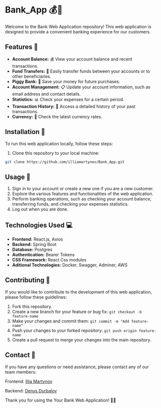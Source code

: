 # Bank_App 💰🏦

Welcome to the Bank Web Application repository! This web application is designed to provide a convenient banking experience for our customers.

## Features 🌟

- **Account Balance:** 💰 View your account balance and recent transactions.
- **Fund Transfers:** 💸 Easily transfer funds between your accounts or to other beneficiaries.
- **Piggy Bank:** 🐖 Save your money for future purchases.
- **Account Management:** 📋 Update your account information, such as email address and contact details.
- **Statistics:** 📊 Check your expenses for a certain period.
- **Transaction History:** 🧾 Access a detailed history of your past transactions.
- **Currency:** 💱 Check the latest currency rates.


## Installation 🚀

To run this web application locally, follow these steps:

1. Clone this repository to your local machine:

```bash
git clone https://github.com/illiamartynov/Bank_App.git
```


## Usage 📝

1. Sign in to your account or create a new one if you are a new customer.
2. Explore the various features and functionalities of the web application.
3. Perform banking operations, such as checking your account balance, transferring funds, and checking your expenses statistics.
4. Log out when you are done.

## Technologies Used 💻

- **Frontend:** React.js, Axios
- **Backend:** Spring Boot
- **Database:** Postgres
- **Authentication:** Bearer Tokens
- **CSS Framework:** React Css modules
- **Aditional Technologies:** Docker, Swagger, Adminer, AWS

## Contributing 🤝

If you would like to contribute to the development of this web application, please follow these guidelines:

1. Fork this repository.
2. Create a new branch for your feature or bug fix: `git checkout -b feature-name`
3. Make your changes and commit them: `git commit -m "Add feature-name"`
4. Push your changes to your forked repository: `git push origin feature-name`
5. Create a pull request to merge your changes into the main repository.

## Contact 📧

If you have any questions or need assistance, please contact any of our team members:

Frontend: [Illia Martynov](https://www.linkedin.com/in/illia-martynov-335800283/)

Backend: [Denys Durbalov](https://www.linkedin.com/in/denpool/)

Thank you for using the Your Bank Web Application! 💼🌐
